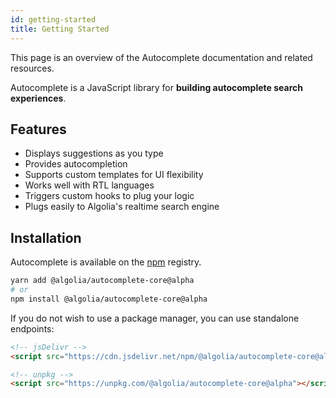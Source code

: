 ```yaml
---
id: getting-started
title: Getting Started
---
```


This page is an overview of the Autocomplete documentation and related resources.

Autocomplete is a JavaScript library for **building autocomplete search experiences**.

## Features

- Displays suggestions as you type
- Provides autocompletion
- Supports custom templates for UI flexibility
- Works well with RTL languages
- Triggers custom hooks to plug your logic
- Plugs easily to Algolia's realtime search engine

## Installation

Autocomplete is available on the [npm](https://www.npmjs.com/) registry.

```sh
yarn add @algolia/autocomplete-core@alpha
# or
npm install @algolia/autocomplete-core@alpha
```

If you do not wish to use a package manager, you can use standalone endpoints:

```html
<!-- jsDelivr -->
<script src="https://cdn.jsdelivr.net/npm/@algolia/autocomplete-core@alpha"></script>

<!-- unpkg -->
<script src="https://unpkg.com/@algolia/autocomplete-core@alpha"></script>
```
